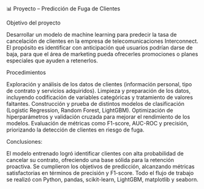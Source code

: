 📊 Proyecto – Predicción de Fuga de Clientes

Objetivo del proyecto

Desarrollar un modelo de machine learning para predecir la tasa de cancelación de clientes en la empresa de telecomunicaciones Interconnect. El propósito es identificar con anticipación qué usuarios podrían darse de baja, para que el área de marketing pueda ofrecerles promociones o planes especiales que ayuden a retenerlos.

Procedimientos

Exploración y análisis de los datos de clientes (información personal, tipo de contrato y servicios adquiridos).
Limpieza y preparación de los datos, incluyendo codificación de variables categóricas y tratamiento de valores faltantes.
Construcción y prueba de distintos modelos de clasificación (Logistic Regression, Random Forest, LightGBM).
Optimización de hiperparámetros y validación cruzada para mejorar el rendimiento de los modelos.
Evaluación de métricas como F1-score, AUC-ROC y precisión, priorizando la detección de clientes en riesgo de fuga.

Conclusiones:

El modelo entrenado logró identificar clientes con alta probabilidad de cancelar su contrato, ofreciendo una base sólida para la retención proactiva.
Se cumplieron los objetivos de predicción, alcanzando métricas satisfactorias en términos de precisión y F1-score.
Todo el flujo de trabajo se realizó con Python, pandas, scikit-learn, LightGBM, matplotlib y seaborn.
